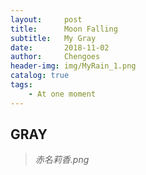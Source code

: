 ```yaml
---
layout:     post
title:      Moon Falling
subtitle:   My Gray
date:       2018-11-02  
author:     Chengoes
header-img: img/MyRain_1.png
catalog: true
tags:
    - At one moment
---
```



## GRAY   
> *赤名莉香.png*